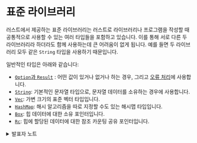 # 표준 라이브러리

러스트에서 제공하는 표준 라이브러리는 러스트로 라이브러리나 프로그램을 작성할 때 공통적으로 사용할 수 있는 여러 타입들을 포함하고 있습니다. 이를 통해 서로 다른 두 라이브러리라 하더라도 함께 사용하는데 큰 어려움이 없게 됩니다. 예를 들면 두 라이브러리 모두 같은 `String` 타입을 사용하기 때문입니다.

일반적인 타입은 아래와 같습니다:

* [`Option`과 `Result`](https://google.github.io/comprehensive-rust/ko/std/option-result.html) : 어떤 값이 있거나 없거나 하는 경우, 그리고 [오류 처리](https://google.github.io/comprehensive-rust/ko/error-handling.html)에 사용합니다.
* [`String`](https://google.github.io/comprehensive-rust/ko/std/string.html): 기본적인 문자열 타입으로, 문자열 데이터를 소유하는 경우에 사용합니다.
* [`Vec`](https://google.github.io/comprehensive-rust/ko/std/vec.html): 가변 크기의 표준 벡터 타입입니다.
* [`HashMap`](https://google.github.io/comprehensive-rust/ko/std/hashmap.html): 해시 알고리즘을 따로 지정할 수도 있는 해시맵 타입입니다.
* [`Box`](https://google.github.io/comprehensive-rust/ko/std/box.html): 힙 데이터에 대한 소유 포인터입니다.
* [`Rc`](https://google.github.io/comprehensive-rust/ko/std/rc.html): 힙에 할당된 데이터에 대한 참조 카운팅 공유 포인터입니다.

<details>

<summary>발표자 노트</summary>

* 사실, 러스트의 표준 라이브러리는 `core`, `alloc`, `std`와 같이 계층(layer)으로 나눠집니다.
* `core`는 `libc`나 할당자(allocator), 심지어 OS에도 의존하지 않는 가장 기본적인 함수와 타입을 포함합니다.
* `alloc`은 `Vec`, `Box`, `Arc`와 같이 전역 힙 할당이 필요한 타입을 포함합니다.
* 임베디드 러스트 응용프로그램은 주로 `core`만 사용하거나 가끔 `alloc`을 함께 사용합니다

러스트 컴파일러도 계층적으로 되어 있습니다.&#x20;

</details>
